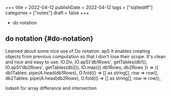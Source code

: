 +++
title = 2022-04-12
publishDate = 2022-04-12
tags = ["sqlitediff"]
categories = ["notes"]
draft = false
+++

-   do notation

<!--more-->


## do notation {#do-notation}

Learned about some nice use of Do notation: apS
It enables creating objects from previous computation so that I don't lose their scope.
It's clean and nice and easy to use.
            IO.Do,
            IO.apS('db1Rows', getTables(db1)),
            IO.apS('db2Rows', getTables(db2)),
            IO.map(({ db1Rows, db2Rows }) =&gt; ({
                db1Tables: pipe(A.head(db1Rows), O.fold(() =&gt; [] as string[], row =&gt; row)),
                db2Tables: pipe(A.head(db2Rows), O.fold(() =&gt; [] as string[], row =&gt; row)),

lodash for array differance and intersection